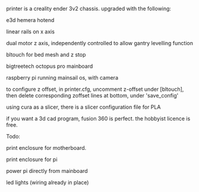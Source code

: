 printer is a creality ender 3v2 chassis.
upgraded with the following:

e3d hemera hotend

linear rails on x axis

dual motor z axis, independently controlled to allow gantry levelling function

bltouch for bed mesh and z stop

bigtreetech octopus pro mainboard 

raspberry pi running mainsail os, with camera


to configure z offset, in printer.cfg, uncomment z-offset under [bltouch], then delete corresponding zoffset lines at bottom, under 'save_config'

using cura as a slicer, there is a slicer configuration file for PLA

if you want a 3d cad program, fusion 360 is perfect. the hobbyist licence is free. 


Todo:

print enclosure for motherboard. 

print enclosure for pi

power pi directly from mainboard

led lights (wiring already in place)